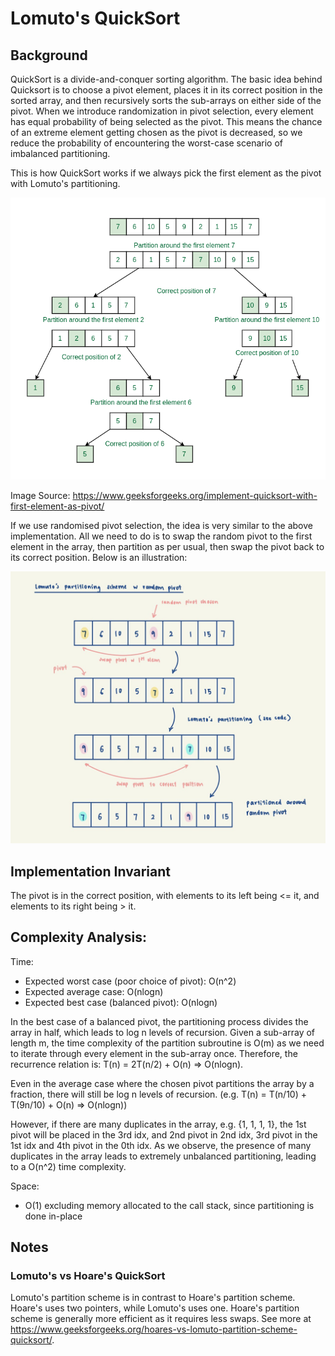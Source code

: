 # Lomuto's QuickSort

## Background
QuickSort is a divide-and-conquer sorting algorithm. The basic idea behind Quicksort is to choose a pivot element,
places it in its correct position in the sorted array, and then recursively sorts the sub-arrays on either side of
the pivot. When we introduce randomization in pivot selection, every element has equal probability of being
selected as the pivot. This means the chance of an extreme element getting chosen as the pivot is decreased, so we
reduce the probability of encountering the worst-case scenario of imbalanced partitioning.

This is how QuickSort works if we always pick the first element as the pivot with Lomuto's partitioning.

![QuickSort with first element as pivot](../../../../../../../docs/assets/images/QuickSortFirstPivot.png)

Image Source: https://www.geeksforgeeks.org/implement-quicksort-with-first-element-as-pivot/

If we use randomised pivot selection, the idea is very similar to the above implementation. All we
need to do is to swap the random pivot to the first element in the array, then partition as per usual,
then swap the pivot back to its correct position. Below is an illustration:

![Lomuto's QuickSort with random pivot](../../../../../../../docs/assets/images/Lomutos.jpeg)

## Implementation Invariant
The pivot is in the correct position, with elements to its left being <= it, and elements to its right being > it.

## Complexity Analysis:
Time:
- Expected worst case (poor choice of pivot): O(n^2)
- Expected average case: O(nlogn)
- Expected best case (balanced pivot): O(nlogn)

In the best case of a balanced pivot, the partitioning process divides the array in half, which leads to log n
levels of recursion. Given a sub-array of length m, the time complexity of the partition subroutine is O(m) as we
need to iterate through every element in the sub-array once.
Therefore, the recurrence relation is: T(n) = 2T(n/2) + O(n) => O(nlogn).

Even in the average case where the chosen pivot partitions the array by a fraction, there will still be log n levels
of recursion. (e.g. T(n) = T(n/10) + T(9n/10) + O(n) => O(nlogn))

However, if there are many duplicates in the array, e.g. {1, 1, 1, 1}, the 1st pivot will be placed in the 3rd idx,
and 2nd pivot in 2nd idx, 3rd pivot in the 1st idx and 4th pivot in the 0th idx. As we observe, the presence of many
duplicates in the array leads to extremely unbalanced partitioning, leading to a O(n^2) time complexity.

Space:
- O(1) excluding memory allocated to the call stack, since partitioning is done in-place

## Notes
### Lomuto's vs Hoare's QuickSort

Lomuto's partition scheme is in contrast to Hoare's partition scheme. Hoare's uses two pointers, while Lomuto's uses
one. Hoare's partition scheme is generally more efficient as it requires less swaps. See more at
https://www.geeksforgeeks.org/hoares-vs-lomuto-partition-scheme-quicksort/.
